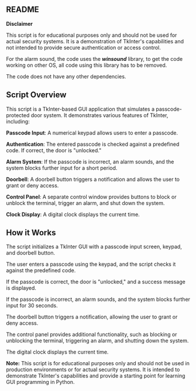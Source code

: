 **README**
---


**Disclaimer**

This script is for educational purposes only and should not be used for actual security systems. It is a demonstration of TkInter's capabilities and not intended to provide secure authentication or access control.

For the alarm sound, the code uses the ***winsound*** library, to get the code working on other OS, all code using this library has to be removed.

The code does not have any other dependencies.


**Script Overview**
---
This script is a TkInter-based GUI application that simulates a passcode-protected door system. It demonstrates various features of TkInter, including:

**Passcode Input**:
A numerical keypad allows users to enter a passcode.

**Authentication**:
The entered passcode is checked against a predefined code. If correct, the door is "unlocked."

**Alarm System**:
If the passcode is incorrect, an alarm sounds, and the system blocks further input for a short period.

**Doorbell**:
A doorbell button triggers a notification and allows the user to grant or deny access.

**Control Panel**:
A separate control window provides buttons to block or unblock the terminal, trigger an alarm, and shut down the system.

**Clock Display**:
A digital clock displays the current time.

**How it Works**
---
The script initializes a TkInter GUI with a passcode input screen, keypad, and doorbell button.

The user enters a passcode using the keypad, and the script checks it against the predefined code.

If the passcode is correct, the door is "unlocked," and a success message is displayed.

If the passcode is incorrect, an alarm sounds, and the system blocks further input for 30 seconds.

The doorbell button triggers a notification, allowing the user to grant or deny access.

The control panel provides additional functionality, such as blocking or unblocking the terminal, triggering an alarm, and shutting down the system.

The digital clock displays the current time.

**Note:**
This script is for educational purposes only and should not be used in production environments or for actual security systems. It is intended to demonstrate TkInter's capabilities and provide a starting point for learning GUI programming in Python.
